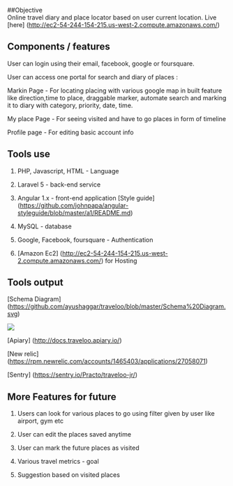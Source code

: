 ##Objective				
Online travel diary and place locator based on user current location. Live [here] (http://ec2-54-244-154-215.us-west-2.compute.amazonaws.com/)

## Components / features		

User can login using their email, facebook, google or foursquare.


User can access one portal for search and diary of places	:


Markin Page - For locating placing with various google map in built feature like direction,time to place, draggable marker, automate search and marking it to diary with category, priority, date, time.

My place Page - For seeing visited and have to go places in form of timeline

Profile page - For editing basic account info

## Tools use 

1) PHP, Javascript, HTML - Language

2) Laravel 5 - back-end service

3) Angular 1.x - front-end application [Style guide] (https://github.com/johnpapa/angular-styleguide/blob/master/a1/README.md) 

4) MySQL - database

5) Google, Facebook, foursquare - Authentication

6) [Amazon Ec2] (http://ec2-54-244-154-215.us-west-2.compute.amazonaws.com/) for Hosting

## Tools output
[Schema Diagram] (https://github.com/ayushaggar/traveloo/blob/master/Schema%20Diagram.svg)

<a href="https://codeclimate.com/repos/58186c52fac44e37ac004058/feed">
<img src="https://codeclimate.com/repos/58186c52fac44e37ac004058/badges/e7a5d2bb2f1f9a3fe444/gpa.svg" />
</a>

[Apiary] (http://docs.traveloo.apiary.io/)

[New relic] (https://rpm.newrelic.com/accounts/1465403/applications/27058071)

[Sentry] (https://sentry.io/Practo/traveloo-jr/)

## More Features for future

1) Users can look for various places to go using filter given by user like airport, gym etc

2) User can edit the places saved anytime

3) User can mark the future places as visited

4) Various travel metrics - goal

5) Suggestion based on visited places 
